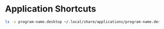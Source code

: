 # Application Shortcuts

```sh
ls -s program-name.desktop ~/.local/share/applications/program-name.desktop
```
